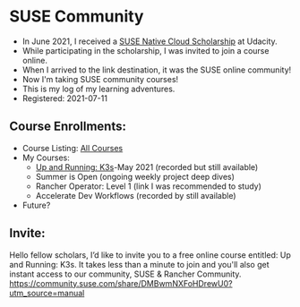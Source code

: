 # SUSE Community 
* In June 2021, I received a [SUSE Native Cloud Scholarship](https://github.com/EO4wellness/leary-leerie/tree/master/SUSE%20Scholarship) at Udacity. 
* While participating in the scholarship, I was invited to join a course online.
* When I arrived to the link destination, it was the SUSE online community!  
* Now I'm taking SUSE community courses! 
* This is my log of my learning adventures.
* Registered: 2021-07-11

## Course Enrollments: 
* Course Listing: [All Courses](https://community.suse.com/all-courses)
* My Courses: 
  - [Up and Running: K3s](https://community.suse.com/courses/4522316/content)-May 2021 (recorded but still available) 
  - Summer is Open (ongoing weekly project deep dives) 
  - Rancher Operator: Level 1 (link I was recommended to study) 
  - Accelerate Dev Workflows (recorded by still available) 
* Future? 

## Invite: 
Hello fellow scholars,  I’d like to invite you to a free online course entitled: Up and Running: K3s.  It takes less than a minute to join and you'll also get instant access to our community, SUSE & Rancher Community.
https://community.suse.com/share/DMBwmNXFoHDrewU0?utm_source=manual
